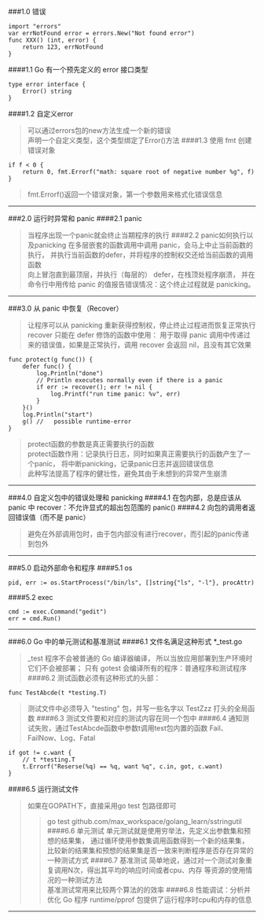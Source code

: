 ###1.0 错误
```golang
import "errors"
var errNotFound error = errors.New("Not found error")
func XXX() (int, error) {
    return 123, errNotFound
}
```
####1.1 Go 有一个预先定义的 error 接口类型
```golang
type error interface {
	Error() string
}
```
####1.2 自定义error
>可以通过errors包的new方法生成一个新的错误  \
>声明一个自定义类型，这个类型绑定了Error()方法
####1.3 使用 fmt 创建错误对象
```golang
if f < 0 {
	return 0, fmt.Errorf("math: square root of negative number %g", f)
}
```
>fmt.Errorf()返回一个错误对象，第一个参数用来格式化错误信息
***
###2.0 运行时异常和 panic
####2.1 panic
>当程序出现一个panic就会终止当期程序的执行
####2.2 panic如何执行以及panicking
>在多层嵌套的函数调用中调用 panic，会马上中止当前函数的执行，
并执行当前函数的defer，并将程序的控制权交还给当前函数的调用函数  \
>向上冒泡直到最顶层，并执行（每层的） defer，在栈顶处程序崩溃，
>并在命令行中用传给 panic 的值报告错误情况：这个终止过程就是 panicking。
***
###3.0 从 panic 中恢复（Recover）
>让程序可以从 panicking 重新获得控制权，停止终止过程进而恢复正常执行  \
>recover 只能在 defer 修饰的函数中使用：
>用于取得 panic 调用中传递过来的错误值，如果是正常执行，调用 recover 会返回 nil，且没有其它效果
```golang
func protect(g func()) {
	defer func() {
		log.Println("done")
		// Println executes normally even if there is a panic
		if err := recover(); err != nil {
			log.Printf("run time panic: %v", err)
		}
	}()
	log.Println("start")
	g() //   possible runtime-error
}
```
>protect函数的参数是真正需要执行的函数  \
>protect函数作用：记录执行日志，同时如果真正需要执行的函数产生了一个panic，
将中断panicking，记录panic日志并返回错误信息  \
>此种写法提高了程序的健壮性，避免其由于未想到的异常产生崩溃
***
###4.0 自定义包中的错误处理和 panicking
####4.1 在包内部，总是应该从 panic 中 recover：不允许显式的超出包范围的 panic()
####4.2 向包的调用者返回错误值（而不是 panic）
>避免在外部调用包时，由于包内部没有进行recover，而引起的panic传递到包外
***
###5.0 启动外部命令和程序
####5.1 os
```golang
pid, err := os.StartProcess("/bin/ls", []string{"ls", "-l"}, procAttr)
```
####5.2 exec
```golang
cmd := exec.Command("gedit")
err = cmd.Run()
```
***
###6.0 Go 中的单元测试和基准测试
####6.1 文件名满足这种形式 *_test.go
>_test 程序不会被普通的 Go 编译器编译，
所以当放应用部署到生产环境时它们不会被部署；
只有 gotest 会编译所有的程序：普通程序和测试程序
####6.2 测试函数必须有这种形式的头部：
```golang
func TestAbcde(t *testing.T)
```
>测试文件中必须导入 "testing" 包，并写一些名字以 TestZzz 打头的全局函数
####6.3 测试文件要和对应的测试内容在同一个包中
####6.4 通知测试失败，通过TestAbcde函数中参数t调用test包内置的函数
>Fail、FailNow、Log、Fatal
```golang
if got != c.want {
    // t *testing.T
	t.Errorf("Reserse(%q) == %q, want %q", c.in, got, c.want)
}
```
####6.5 运行测试文件
>如果在GOPATH下，直接采用go test 包路径即可
>>go test github.com/max_workspace/golang_learn/sstringutil
####6.6 单元测试
>单元测试就是使用穷举法，先定义出参数集和预想的结果集，
通过循环使用参数集调用函数得到一个新的结果集，
比较新的结果集和预想的结果集是否一致来判断程序是否存在异常的一种测试方式
####6.7 基准测试
>简单地说，通过对一个测试对象重复调用N次，得出其平均的响应时间或者cpu、内存
等资源的使用情况的一种测试方法  \
>基准测试常用来比较两个算法的的效率
####6.8 性能调试：分析并优化 Go 程序
>runtime/pprof 包提供了运行程序时cpu和内存的信息
***